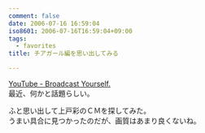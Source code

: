 ```yaml
---
comment: false
date: 2006-07-16 16:59:04
iso8601: 2006-07-16T16:59:04+09:00
tags:
  - favorites
title: チアガール編を思い出してみる

---
```


<div class="entry-body">
  <p><a href="http://www.youtube.com">YouTube - Broadcast Yourself.</a><br />
    最近、何かと話題らしい。</p>

  <p>ふと思い出して上戸彩のＣＭを探してみた。<br />
    うまい具合に見つかったのだが、画質はあまり良くないね。</p>

  <p><object width="425" height="350">
      <param name="movie" value="http://www.youtube.com/v/naXh6ayfDkY" /><embed src="http://www.youtube.com/v/naXh6ayfDkY" type="application/x-shockwave-flash" width="425" height="350"></embed></object></p>
</div>
